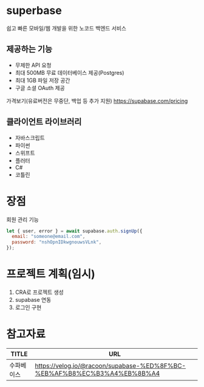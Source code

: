 # superbase
쉽고 빠른 모바일/웹 개발을 위한 노코드 백엔드 서비스

## 제공하는 기능
- 무제한 API 요청
- 최대 500MB 무료 데이터베이스 제공(Postgres)
- 최대 1GB 파일 저장 공간
- 구글 소셜 OAuth 제공

가격보기(유료버전은 무중단, 백업 등 추가 지원)
https://supabase.com/pricing

## 클라이언트 라이브러리
- 자바스크립트
- 파이썬
- 스위프트
- 플러터
- C#
- 코틀린

# 장점
회원 관리 기능
```jsx
let { user, error } = await supabase.auth.signUp({
  email: "someone@email.com",
  password: "nshOpnIDkwgnouwsVLnk",
});
```

# 프로젝트 계획(임시)
1. CRA로 프로젝트 생성
2. supabase 연동
3. 로그인 구현

# 참고자료
|TITLE|URL|
|---|---|
|수파베이스|https://velog.io/@racoon/supabase-%ED%8F%BC-%EB%AF%B8%EC%B3%A4%EB%8B%A4|
